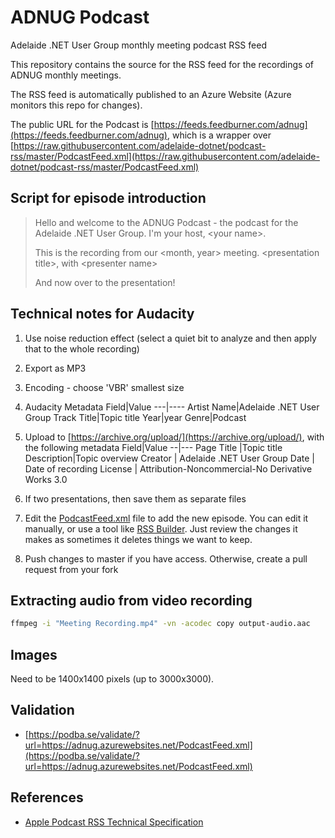 # ADNUG Podcast

Adelaide .NET User Group monthly meeting podcast RSS feed

This repository contains the source for the RSS feed for the recordings of ADNUG monthly meetings.

The RSS feed is automatically published to an Azure Website (Azure monitors this repo for changes).

The public URL for the Podcast is [https://feeds.feedburner.com/adnug](https://feeds.feedburner.com/adnug), which is a wrapper over [https://raw.githubusercontent.com/adelaide-dotnet/podcast-rss/master/PodcastFeed.xml](https://raw.githubusercontent.com/adelaide-dotnet/podcast-rss/master/PodcastFeed.xml)

## Script for episode introduction

> Hello and welcome to the ADNUG Podcast - the podcast for the Adelaide .NET User Group.
> I'm your host, &lt;your name&gt;.
>
> This is the recording from our &lt;month, year&gt; meeting.
> &lt;presentation title&gt;, with &lt;presenter name&gt;
>
> And now over to the presentation!

## Technical notes for Audacity

1. Use noise reduction effect (select a quiet bit to analyze and then apply that to the whole recording)
2. Export as MP3
3. Encoding - choose 'VBR' smallest size
4. Audacity Metadata
    Field|Value
    ---|----
    Artist Name|Adelaide .NET User Group
    Track Title|Topic title
    Year|year
    Genre|Podcast

5. Upload to [https://archive.org/upload/](https://archive.org/upload/), with the following metadata
    Field|Value
    --|---
    Page Title |Topic title
    Description|Topic overview
    Creator | Adelaide .NET User Group
    Date | Date of recording
    License | Attribution-Noncommercial-No Derivative Works 3.0
6. If two presentations, then save them as separate files
7. Edit the [PodcastFeed.xml](PodcastFeed.xml) file to add the new episode. You can edit it manually, or use a tool like [RSS Builder](https://chocolatey.org/packages/rss-builder). Just review the changes it makes as sometimes it deletes things we want to keep.
8. Push changes to master if you have access. Otherwise, create a pull request from your fork

## Extracting audio from video recording

```bash
ffmpeg -i "Meeting Recording.mp4" -vn -acodec copy output-audio.aac
```

## Images

Need to be 1400x1400 pixels (up to 3000x3000).

## Validation

- [https://podba.se/validate/?url=https://adnug.azurewebsites.net/PodcastFeed.xml](https://podba.se/validate/?url=https://adnug.azurewebsites.net/PodcastFeed.xml)

## References

* [Apple Podcast RSS Technical Specification](https://help.apple.com/itc/podcasts_connect/#/itcb54353390)
